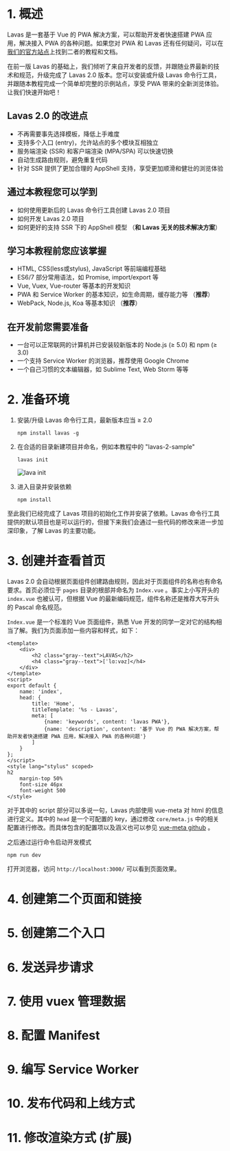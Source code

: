 # 1. 概述

Lavas 是一套基于 Vue 的 PWA 解决方案，可以帮助开发者快速搭建 PWA 应用，解决接入 PWA 的各种问题。如果您对 PWA 和 Lavas 还有任何疑问，可以在[我们的官方站点](https://lavas.baidu.com/)上找到二者的教程和文档。

在前一版 Lavas 的基础上，我们倾听了来自开发者的反馈，并跟随业界最新的技术和规范，升级完成了 Lavas 2.0 版本。您可以安装或升级 Lavas 命令行工具，并跟随本教程完成一个简单却完整的示例站点，享受 PWA 带来的全新浏览体验。让我们快速开始吧！

## Lavas 2.0 的改进点

* 不再需要事先选择模板，降低上手难度
* 支持多个入口 (entry)，允许站点的多个模块互相独立
* 服务端渲染 (SSR) 和客户端渲染 (MPA/SPA) 可以快速切换
* 自动生成路由规则，避免重复代码
* 针对 SSR 提供了更加合理的 AppShell 支持，享受更加顺滑和健壮的浏览体验

## 通过本教程您可以学到

* 如何使用更新后的 Lavas 命令行工具创建 Lavas 2.0 项目
* 如何开发 Lavas 2.0 项目
* 如何更好的支持 SSR 下的 AppShell 模型 （__和 Lavas 无关的技术解决方案__）

## 学习本教程前您应该掌握

* HTML, CSS(less或stylus), JavaScript 等前端编程基础
* ES6/7 部分常用语法，如 Promise, import/export 等
* Vue, Vuex, Vue-router 等基本的开发知识
* PWA 和 Service Worker 的基本知识，如生命周期，缓存能力等 （__推荐__）
* WebPack, Node.js, Koa 等基本知识 （__推荐__）

## 在开发前您需要准备

* 一台可以正常联网的计算机并已安装较新版本的 Node.js (≥ 5.0) 和 npm (≥ 3.0)
* 一个支持 Service Worker 的浏览器，推荐使用 Google Chrome
* 一个自己习惯的文本编辑器，如 Sublime Text, Web Storm 等等

# 2. 准备环境

1. 安装/升级 Lavas 命令行工具，最新版本应当 ≥ 2.0

    ```
    npm install lavas -g
    ```

2. 在合适的目录新建项目并命名，例如本教程中的 "lavas-2-sample"

    ```
    lavas init
    ```

    ![lava init](http://boscdn.bpc.baidu.com/assets/lavas/codelab/lavas-init.png)

3. 进入目录并安装依赖

    ```
    npm install
    ```

至此我们已经完成了 Lavas 项目的初始化工作并安装了依赖。Lavas 命令行工具提供的默认项目也是可以运行的，但接下来我们会通过一些代码的修改来进一步加深印象，了解 Lavas 的主要功能。

# 3. 创建并查看首页

Lavas 2.0 会自动根据页面组件创建路由规则，因此对于页面组件的名称也有命名要求。首页必须位于 `pages` 目录的根部并命名为 `Index.vue` 。事实上小写开头的 `index.vue` 也被认可，但根据 Vue 的最新编码规范，组件名称还是推荐大写开头的 Pascal 命名规范。

`Index.vue` 是一个标准的 Vue 页面组件，熟悉 Vue 开发的同学一定对它的结构相当了解。我们为页面添加一些内容和样式，如下：

```
<template>
    <div>
        <h2 class="gray--text">LAVAS</h2>
        <h4 class="gray--text">[ˈlɑ:vəz]</h4>
    </div>
</template>
<script>
export default {
    name: 'index',
    head: {
        title: 'Home',
        titleTemplate: '%s - Lavas',
        meta: [
            {name: 'keywords', content: 'lavas PWA'},
            {name: 'description', content: '基于 Vue 的 PWA 解决方案，帮助开发者快速搭建 PWA 应用，解决接入 PWA 的各种问题'}
        ]
    }
};
</script>
<style lang="stylus" scoped>
h2
    margin-top 50%
    font-size 46px
    font-weight 500
</style>
```

对于其中的 script 部分可以多说一句，Lavas 内部使用 vue-meta 对 html 的信息进行定义。其中的 `head` 是一个可配置的 key，通过修改 `core/meta.js` 中的相关配置进行修改。而具体包含的配置项以及涵义也可以参见 [vue-meta github](https://github.com/declandewet/vue-meta) 。

之后通过运行命令启动开发模式

```
npm run dev
```

打开浏览器，访问 `http://localhost:3000/` 可以看到页面效果。

# 4. 创建第二个页面和链接

# 5. 创建第二个入口

# 6. 发送异步请求

# 7. 使用 vuex 管理数据

# 8. 配置 Manifest

# 9. 编写 Service Worker

# 10. 发布代码和上线方式

# 11. 修改渲染方式 (扩展)

